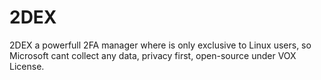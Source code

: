 # 2DEX
2DEX a powerfull 2FA manager where is only exclusive to Linux users, so Microsoft cant collect any data, privacy first, open-source under VOX License.
